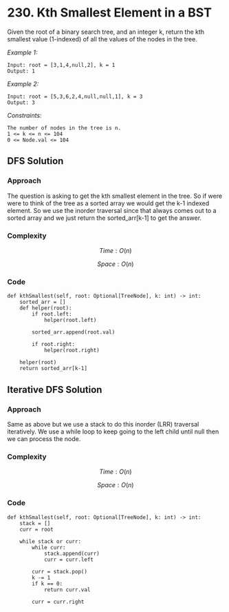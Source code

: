 # 230. Kth Smallest Element in a BST
Given the root of a binary search tree, and an integer k, return the kth smallest value (1-indexed) of all the values of the nodes in the tree.

*Example 1:*

```
Input: root = [3,1,4,null,2], k = 1
Output: 1
```

*Example 2:*

```
Input: root = [5,3,6,2,4,null,null,1], k = 3
Output: 3
```

*Constraints:*

```
The number of nodes in the tree is n.
1 <= k <= n <= 104
0 <= Node.val <= 104
```

## DFS Solution

### Approach
The question is asking to get the kth smallest element in the tree. So if were were to think of the tree as a sorted array we would get the k-1 indexed element. So we use the inorder traversal since that always comes out to a sorted array and we just return the sorted_arr[k-1] to get the answer.

### Complexity
$$Time: O(n)$$

$$Space: O(n)$$

### Code
```
def kthSmallest(self, root: Optional[TreeNode], k: int) -> int:
    sorted_arr = []
    def helper(root):
        if root.left:
            helper(root.left)   

        sorted_arr.append(root.val)

        if root.right:
            helper(root.right)

    helper(root)
    return sorted_arr[k-1]
```

## Iterative DFS Solution

### Approach
Same as above but we use a stack to do this inorder (LRR) traversal iteratively. We use a while loop to keep going to the left child until null then we can process the node.

### Complexity
$$Time: O(n)$$

$$Space: O(n)$$

### Code
```
def kthSmallest(self, root: Optional[TreeNode], k: int) -> int:
    stack = []
    curr = root

    while stack or curr:
        while curr:
            stack.append(curr)
            curr = curr.left

        curr = stack.pop()
        k -= 1
        if k == 0:
            return curr.val
            
        curr = curr.right
```
